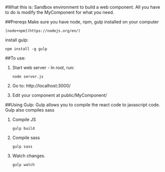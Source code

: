 #What this is:
Sandbox environment to build a web component.
All you have to do is modify the MyComponent for what you need.

##Prereqs
Make sure you have node, npm, gulp installed on your computer

    [node+npm](https://nodejs.org/en/)


install gulp:

    npm install -g gulp

##To use:

1. Start web server - In root, run:

    ````node server.js````

2. Go to: http://localhost:3000/

3. Edit your component at public/MyComponent/

##Using Gulp:
Gulp allows you to compile the react code to javascript code. Gulp also compiles sass

1. Compile JS

    ````gulp build ````

2. Compile sass

    ````gulp sass ````

3. Watch changes.

    ````gulp watch ````

